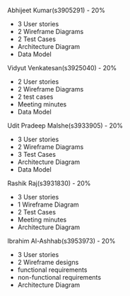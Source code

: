 Abhijeet Kumar(s3905291) - 20%
- 3 User stories
- 2 Wireframe Diagrams
- 2 Test Cases
- Architecture Diagram
- Data Model

Vidyut Venkatesan(s3925040) - 20%
- 2 User stories
- 2 Wireframe Diagrams
- 2 test cases
- Meeting minutes
- Data Model

Udit Pradeep Malshe(s3933905) - 20%
- 3 User stories
- 2 Wireframe Diagrams
- 3 Test Cases
- Architecture Diagram
- Data Model

Rashik Raj(s3931830) - 20%
- 3 User stories
- 1 Wireframe Diagram
- 2 Test Cases
- Meeting minutes
- Architecture Diagram

Ibrahim Al-Ashhab(s3953973) - 20%
- 3 User stories
- 2 Wireframe designs
- functional requirements
- non-functional requirements
- Architecture Diagram
